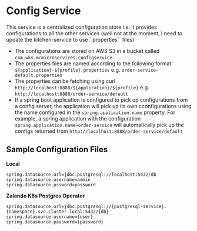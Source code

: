 # Config Service

This service is a centralized configuration store i.e. it provides configurations to all the other services
(well not at the moment, I need to update the kitchen-service to use `.properties`` files)

- The configurations are stored on AWS S3 in a bucket called `com.wks.mcmicroservices.configservice`.
- The properties files are named according to the following format `${application}-${profile}.properties` e.g. `order-service-default.properties`
- The properties can be fetching using curl `http://localhost:8888/${application}/${profile}` e.g. `http://localhost:8888/order-service/default`
- If a spring boot application is configured to pick up configurations from a config server, the application will pick up its own cconfigurations using the name configured in the `spring.application.name` property. For example, a spring application with the configuration `spring.application.name=order-service` will automatically pick up the configs returned from `http://localhost:8888/order-service/default`

## Sample Configuration Files

**Local**

```properties
spring.datasource.url=jdbc:postgresql://localhost:5432/db
spring.datasource.username=admin
spring.datasource.pssword=password
```

**Zalando K8s Postgres Operator**

```
spring.datasource.url=jdbc:postgresql://{postgresql-service}.{namespace}.svc.cluster.local:5432/{db}
spring.datasource.username={user}
spring.datasource.password={password}
```